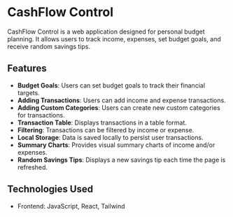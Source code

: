 # CashFlow Control

CashFlow Control is a web application designed for personal budget planning. It allows users to track income, expenses, set budget goals, and receive random savings tips.

## Features

- **Budget Goals**: Users can set budget goals to track their financial targets.
- **Adding Transactions**: Users can add income and expense transactions.
- **Adding Custom Categories**: Users can create new custom categories for transactions.
- **Transaction Table**: Displays transactions in a table format.
- **Filtering**: Transactions can be filtered by income or expense.
- **Local Storage**: Data is saved locally to persist user transactions.
- **Summary Charts**: Provides visual summary charts of income and/or expenses.
- **Random Savings Tips**: Displays a new savings tip each time the page is refreshed.

## Technologies Used

- Frontend: JavaScript, React, Tailwind
